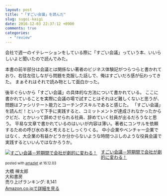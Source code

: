 ```yaml
---
layout: post
title: "「すごい会議」を読んだ"
slug: sugoi-kaigi
date: 2016-12-03 22:37:12 +0900
comments: true
categories:
  - "review"
---
```


会社で週一のイテレーションをしている際に「すごい会議」っていう本、いいらしいよと聞いたので読んでみた。

本書の前半部分は会議とは関係ない著者のビジネス体験記がつらつらと書かれており、右往左往しながら問題を克服した話しで、俺はすごいだろ感が伝わってきた。
まぁそれはそれで読み物として面白かった。

後半ぐらいから「すごい会議」の具体的な方法について書かれている。
ここに書かれていることを実際に会議の場で試すことはそれほど難しくないと思うが、問題はファシリテート能力とコーチングスキルであると感じた。
「すごい会議」を読んだ！といって下手に実践すると、コミットメントが達成されなかったからクビだ、とかいって辞めさせられる社員、辞めていく社員が出るだろうなと思う。
平易な文章で書かれているのはいいが内容は薄い。著者にコンサルを依頼するための呼び水の本と考えるとしっくりくる。
中小企業やベンチャー企業ではなく、大企業の有益かどうか分からないような時間つぶしのような役員会議で実践するといいんではなかろうか。

<div class="amazlet-box" style="margin-bottom:1.5em;"><div class="amazlet-image" style="float:left;margin:0px 12px 1px 0px;"><a href="http://www.amazon.co.jp/exec/obidos/ASIN/4479791183/iriyaufo-22" name="amazletlink" target="_blank"><img src="http://ecx.images-amazon.com/images/I/513ZABJABWL._SL160_.jpg" alt="すごい会議－短期間で会社が劇的に変わる！" style="border: none;" /></a></div><div class="amazlet-info" style="line-height:120%; margin-bottom: 10px"><div class="amazlet-name" style="margin-bottom:10px;line-height:120%"><a href="http://www.amazon.co.jp/exec/obidos/ASIN/4479791183/iriyaufo-22" name="amazletlink" target="_blank">すごい会議－短期間で会社が劇的に変わる！</a><div class="amazlet-powered-date" style="font-size:80%;margin-top:5px;line-height:120%">posted with <a href="http://www.amazlet.com/" title="amazlet" target="_blank">amazlet</a> at 16.12.03</div></div><div class="amazlet-detail">大橋 禅太郎 <br />大和書房 <br />売り上げランキング: 8,141<br /></div><div class="amazlet-sub-info" style="float: left;"><div class="amazlet-link" style="margin-top: 5px"><a href="http://www.amazon.co.jp/exec/obidos/ASIN/4479791183/iriyaufo-22" name="amazletlink" target="_blank">Amazon.co.jpで詳細を見る</a></div></div></div><div class="amazlet-footer" style="clear: left"></div></div>